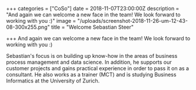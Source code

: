 +++
categories = ["CoSo"]
date = 2018-11-07T23:00:00Z
description = "And again we can welcome a new face in the team! We look forward to working with you :)"
image = "/uploads/screenshot-2018-11-26-um-12-43-08-300x255.png"
title = "Welcome Sebastian Steer"

+++
And again we can welcome a new face in the team! We look forward to working with you :)

Sebastian's focus is on building up know-how in the areas of business process management and data science. In addition, he supports our customer projects and gains practical experience in order to pass it on as a consultant. He also works as a trainer (MCT) and is studying Business Informatics at the University of Zurich. 